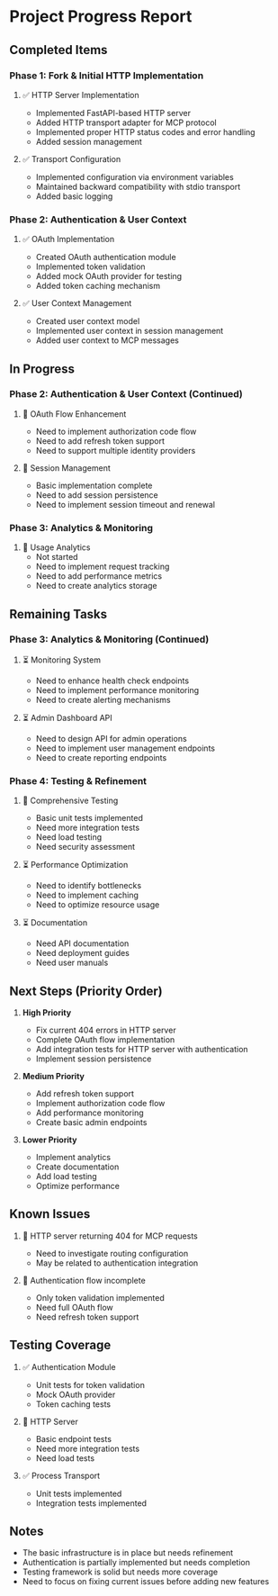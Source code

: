 # Project Progress Report

## Completed Items

### Phase 1: Fork & Initial HTTP Implementation
1. ✅ HTTP Server Implementation
   - Implemented FastAPI-based HTTP server
   - Added HTTP transport adapter for MCP protocol
   - Implemented proper HTTP status codes and error handling
   - Added session management

2. ✅ Transport Configuration
   - Implemented configuration via environment variables
   - Maintained backward compatibility with stdio transport
   - Added basic logging

### Phase 2: Authentication & User Context
1. ✅ OAuth Implementation
   - Created OAuth authentication module
   - Implemented token validation
   - Added mock OAuth provider for testing
   - Added token caching mechanism

2. ✅ User Context Management
   - Created user context model
   - Implemented user context in session management
   - Added user context to MCP messages

## In Progress

### Phase 2: Authentication & User Context (Continued)
1. 🔄 OAuth Flow Enhancement
   - Need to implement authorization code flow
   - Need to add refresh token support
   - Need to support multiple identity providers

2. 🔄 Session Management
   - Basic implementation complete
   - Need to add session persistence
   - Need to implement session timeout and renewal

### Phase 3: Analytics & Monitoring
1. 🔄 Usage Analytics
   - Not started
   - Need to implement request tracking
   - Need to add performance metrics
   - Need to create analytics storage

## Remaining Tasks

### Phase 3: Analytics & Monitoring (Continued)
1. ⏳ Monitoring System
   - Need to enhance health check endpoints
   - Need to implement performance monitoring
   - Need to create alerting mechanisms

2. ⏳ Admin Dashboard API
   - Need to design API for admin operations
   - Need to implement user management endpoints
   - Need to create reporting endpoints

### Phase 4: Testing & Refinement
1. 🔄 Comprehensive Testing
   - Basic unit tests implemented
   - Need more integration tests
   - Need load testing
   - Need security assessment

2. ⏳ Performance Optimization
   - Need to identify bottlenecks
   - Need to implement caching
   - Need to optimize resource usage

3. ⏳ Documentation
   - Need API documentation
   - Need deployment guides
   - Need user manuals

## Next Steps (Priority Order)

1. **High Priority**
   - Fix current 404 errors in HTTP server
   - Complete OAuth flow implementation
   - Add integration tests for HTTP server with authentication
   - Implement session persistence

2. **Medium Priority**
   - Add refresh token support
   - Implement authorization code flow
   - Add performance monitoring
   - Create basic admin endpoints

3. **Lower Priority**
   - Implement analytics
   - Create documentation
   - Add load testing
   - Optimize performance

## Known Issues

1. 🐛 HTTP server returning 404 for MCP requests
   - Need to investigate routing configuration
   - May be related to authentication integration

2. 🔄 Authentication flow incomplete
   - Only token validation implemented
   - Need full OAuth flow
   - Need refresh token support

## Testing Coverage

1. ✅ Authentication Module
   - Unit tests for token validation
   - Mock OAuth provider
   - Token caching tests

2. 🔄 HTTP Server
   - Basic endpoint tests
   - Need more integration tests
   - Need load tests

3. ✅ Process Transport
   - Unit tests implemented
   - Integration tests implemented

## Notes

- The basic infrastructure is in place but needs refinement
- Authentication is partially implemented but needs completion
- Testing framework is solid but needs more coverage
- Need to focus on fixing current issues before adding new features 